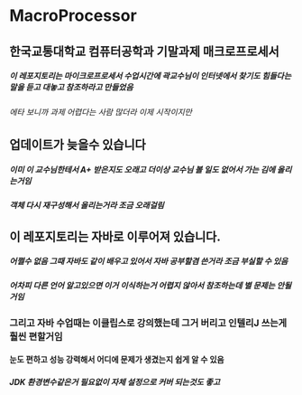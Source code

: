 # MacroProcessor
## 한국교통대학교 컴퓨터공학과 기말과제 매크로프로세서

##### 이 레포지토리는 마이크로프로세서 수업시간에 곽교수님이 인터넷에서 찾기도 힘들다는 말을 듣고 대놓고 참조하라고 만들었음
###### 에타 보니까 과제 어렵다는 사람 많더라 이제 시작이지만


## 업데이트가 늦을수 있습니다
##### 이미 이 교수님한테서 A+ 받은지도 오래고 더이상 교수님 볼 일도 없어서 가는 김에 올리는거임
##### 객체 다시 재구성해서 올리는거라 조금 오래걸림


## 이 레포지토리는 자바로 이루어져 있습니다.
##### 어쩔수 없음 그때 자바도 같이 배우고 있어서 자바 공부할겸 쓴거라 조금 부실할 수 있음
##### 어차피 다른 언어 알고있으면 이거 이식하는거 어렵지 않아서 참조하는데 별 문제는 안될거임

### 그리고 자바 수업때는 이클립스로 강의했는데 그거 버리고 인텔리J 쓰는게 훨씬 편할거임
#### 눈도 편하고 성능 강력해서 어디에 문제가 생겼는지 쉽게 알 수 있음 
##### JDK 환경변수같은거 필요없이 자체 설정으로 커버 되는것도 좋고

